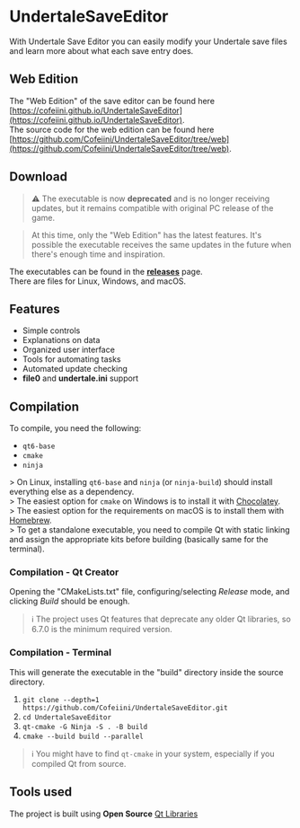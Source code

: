 # UndertaleSaveEditor

With Undertale Save Editor you can easily modify your Undertale save files and learn more about what each save entry does.

## Web Edition

The "Web Edition" of the save editor can be found here [https://cofeiini.github.io/UndertaleSaveEditor](https://cofeiini.github.io/UndertaleSaveEditor).  
The source code for the web edition can be found here [https://github.com/Cofeiini/UndertaleSaveEditor/tree/web](https://github.com/Cofeiini/UndertaleSaveEditor/tree/web).

## Download

> ⚠️ The executable is now **deprecated** and is no longer receiving updates, but it remains compatible with original PC release of the game.

> At this time, only the "Web Edition" has the latest features. It's possible the executable receives the same updates in the future when there's enough time and inspiration.

The executables can be found in the [**releases**](https://github.com/Cofeiini/UndertaleSaveEditor/releases/) page.  
There are files for Linux, Windows, and macOS.

## Features

* Simple controls
* Explanations on data
* Organized user interface
* Tools for automating tasks
* Automated update checking
* **file0** and **undertale.ini** support

## Compilation

To compile, you need the following:

* `qt6-base`
* `cmake`
* `ninja`

\> On Linux, installing `qt6-base` and `ninja` (or `ninja-build`) should install everything else as a dependency.  
\> The easiest option for `cmake` on Windows is to install it with [Chocolatey](https://chocolatey.org/).  
\> The easiest option for the requirements on macOS is to install them with [Homebrew](https://brew.sh/).  
\> To get a standalone executable, you need to compile Qt with static linking and assign the appropriate kits before building (basically same for the terminal).

### Compilation - Qt Creator

Opening the "CMakeLists.txt" file, configuring/selecting _Release_ mode, and clicking _Build_ should be enough.

> ℹ️ The project uses Qt features that deprecate any older Qt libraries, so 6.7.0 is the minimum required version.

### Compilation - Terminal

This will generate the executable in the "build" directory inside the source directory.

1. `git clone --depth=1 https://github.com/Cofeiini/UndertaleSaveEditor.git`
2. `cd UndertaleSaveEditor`
3. `qt-cmake -G Ninja -S . -B build`
4. `cmake --build build --parallel`

> ℹ️ You might have to find `qt-cmake` in your system, especially if you compiled Qt from source.

## Tools used

The project is built using **Open Source** [Qt Libraries](https://www.qt.io/download-open-source)  
